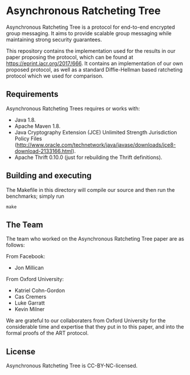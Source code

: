 # Asynchronous Ratcheting Tree

Asynchronous Ratcheting Tree is a protocol for end-to-end encrypted group
messaging. It aims to provide scalable group messaging while maintaining strong
security guarantees.

This repository contains the implementation used for the results in our paper
proposing the protocol, which can be found at https://eprint.iacr.org/2017/666.
It contains an implementation of our own proposed protocol, as well as a
standard Diffie-Hellman based ratcheting protocol which we used for comparison.

## Requirements

Asynchronous Ratcheting Trees requires or works with:
* Java 1.8.
* Apache Maven 1.8.
* Java Cryptography Extension (JCE) Unlimited Strength Jurisdiction Policy Files
  (http://www.oracle.com/technetwork/java/javase/downloads/jce8-download-2133166.html).
* Apache Thrift 0.10.0 (just for rebuilding the Thrift definitions).

## Building and executing
The Makefile in this directory will compile our source and then run the
benchmarks; simply run

	make

## The Team

The team who worked on the Asynchronous Ratcheting Tree paper are as follows:

From Facebook:
* Jon Millican

From Oxford University:
* Katriel Cohn-Gordon
* Cas Cremers
* Luke Garratt
* Kevin Milner

We are grateful to our collaboraters from Oxford University for the considerable
time and expertise that they put in to this paper, and into the formal proofs of
the ART protocol.

## License

Asynchronous Ratcheting Tree is CC-BY-NC-licensed.
